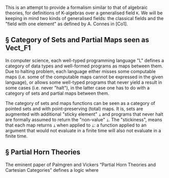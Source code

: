 This is an attempt to provide a formalism similar to that of algebraic theories, for definitions of K-algebras over a generalised field `K`. We will be keeping in mind two kinds of generalised fields: the classical fields and the "field with one element" as defined by A. Connes in [Co1].


§ Category of Sets and Partial Maps seen as Vect_F1
---------------------------------------------------

In computer science, each well-typed programming language "L" defines a category of data types and well-formed programs as maps between them. Due to halting problem, each language either misses some computable maps (i.e. some of the computable maps cannot be expressed in the given language), or allows some well-typed programs that never yield a result in some cases (i.e. never "halt"), in the latter case one has to do with a category of sets and partial maps between them.

The category of sets and maps functions can be seen as a category of pointed sets and with point-preserving (total) maps. It is, sets are augmented with additional "sticky element" `⊥` and programs that never halt are formally assumed to return the "non-value" `⊥`. The "stickiness", means that each map returns `⊥` when applied to `⊥`: a function applied to an argument that would not evaluate in a finite time will also not evaluate in a finite time.




§ Partial Horn Theories
-----------------------

The eminent paper of Palmgren and Vickers “Partial Horn Theories and Cartesian Categories” defines a logic where
